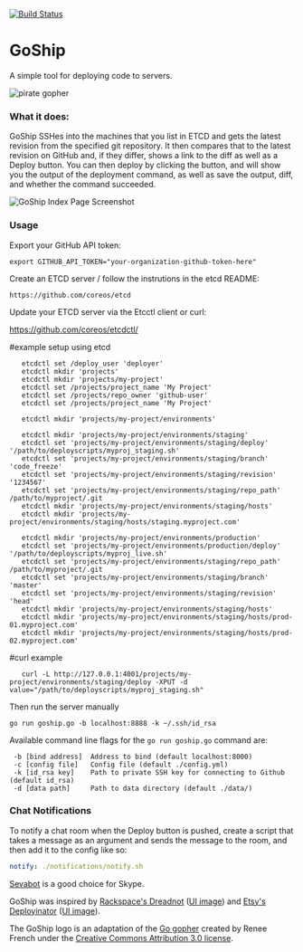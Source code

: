 [![Build Status](https://travis-ci.org/gengo/goship.svg?branch=master)](https://travis-ci.org/gengo/goship)

# GoShip

A simple tool for deploying code to servers.

![pirate gopher](http://i.imgur.com/RLvkHka.png)

### What it does:

GoShip SSHes into the machines that you list in ETCD and gets the latest revision from the specified git repository. It then compares that to the latest revision on GitHub and, if they differ, shows a link to the diff as well as a Deploy button. You can then deploy by clicking the button, and will show you the output of the deployment command, as well as save the output, diff, and whether the command succeeded.

![GoShip Index Page Screenshot](http://tryimg.com/4/goshi.png)

### Usage

Export your GitHub API token:

    export GITHUB_API_TOKEN="your-organization-github-token-here"

Create an ETCD server / follow the instrutions in the etcd README:

    https://github.com/coreos/etcd

Update your ETCD server via the Etcctl client or curl:

   https://github.com/coreos/etcdctl/

   #example setup using etcd

```
   etcdctl set /deploy_user 'deployer'
   etcdctl mkdir 'projects'
   etcdctl mkdir 'projects/my-project'
   etcdctl set /projects/project_name 'My Project'
   etcdctl set /projects/repo_owner 'github-user'
   etcdctl set /projects/project_name 'My Project'
   
   etcdctl mkdir 'projects/my-project/environments'

   etcdctl mkdir 'projects/my-project/environments/staging'
   etcdctl set 'projects/my-project/environments/staging/deploy' '/path/to/deployscripts/myproj_staging.sh'
   etcdctl set 'projects/my-project/environments/staging/branch' 'code_freeze'
   etcdctl set 'projects/my-project/environments/staging/revision' '1234567'
   etcdctl set 'projects/my-project/environments/staging/repo_path' /path/to/myproject/.git
   etcdctl mkdir 'projects/my-project/environments/staging/hosts'
   etcdctl mkdir 'projects/my-project/environments/staging/hosts/staging.myproject.com'

   etcdctl mkdir 'projects/my-project/environments/production'
   etcdctl set 'projects/my-project/environments/production/deploy' '/path/to/deployscripts/myproj_live.sh'
   etcdctl set 'projects/my-project/environments/staging/repo_path' /path/to/myproject/.git
   etcdctl set 'projects/my-project/environments/staging/branch' 'master'
   etcdctl set 'projects/my-project/environments/staging/revision' 'head'
   etcdctl mkdir 'projects/my-project/environments/staging/hosts'
   etcdctl mkdir 'projects/my-project/environments/staging/hosts/prod-01.myproject.com'
   etcdctl mkdir 'projects/my-project/environments/staging/hosts/prod-02.myproject.com'
```

   #curl example
```
   curl -L http://127.0.0.1:4001/projects/my-project/environments/staging/deploy -XPUT -d value="/path/to/deployscripts/myproj_staging.sh"
```
   
Then run the server manually

```shell
go run goship.go -b localhost:8888 -k ~/.ssh/id_rsa
```

Available command line flags for the `go run goship.go` command are:

```
 -b [bind address]  Address to bind (default localhost:8000)
 -c [config file]   Config file (default ./config.yml)
 -k [id_rsa key]    Path to private SSH key for connecting to Github (default id_rsa)
 -d [data path]     Path to data directory (default ./data/)
```

### Chat Notifications
To notify a chat room when the Deploy button is pushed, create a script that takes a message as an argument and sends the message to the room, and then add it to the config like so:

```yaml
notify: ./notifications/notify.sh
```

[Sevabot](http://sevabot-skype-bot.readthedocs.org/en/latest/) is a good choice for Skype.

GoShip was inspired by [Rackspace's Dreadnot](https://github.com/racker/dreadnot) ([UI image](http://c179631.r31.cf0.rackcdn.com/dreadnot-overview.png)) and [Etsy's Deployinator](https://github.com/etsy/deployinator/) ([UI image](http://farm5.staticflickr.com/4065/4620552264_9e0fdf634d_b.jpg)).

The GoShip logo is an adaptation of the [Go gopher](http://blog.golang.org/gopher) created by Renee French under the [Creative Commons Attribution 3.0 license](https://creativecommons.org/licenses/by/3.0/).
